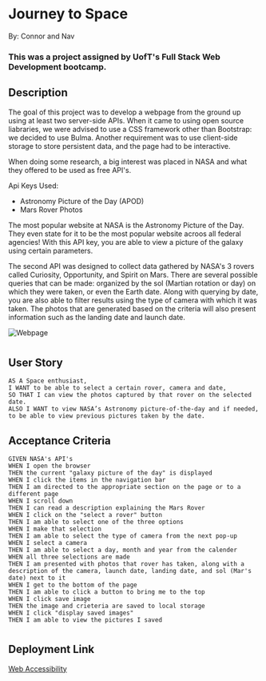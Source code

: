 # Journey to Space
By: Connor and Nav

### This was a project assigned by UofT's Full Stack Web Development bootcamp.

## Description

The goal of this project was to develop a webpage from the ground up using at least two server-side APIs. When it came to using open source liabraries, we were advised to use a CSS framework other than Bootstrap: we decided to use Bulma. Another requirement was to use client-side storage to store persistent data, and the page had to be interactive.

When doing some research, a big interest was placed in NASA and what they offered to be used as free API's. 

Api Keys Used:
- Astronomy Picture of the Day (APOD)
- Mars Rover Photos

The most popular website at NASA is the Astronomy Picture of the Day. They even state for it to be the most popular website acroos all federal agencies! With this API key, you are able to view a picture of the galaxy using certain parameters.

The second API was designed to collect data gathered by NASA's 3 rovers called Curiosity, Opportunity, and Spirit on Mars. There are several possible queries that can be made: organized by the sol (Martian rotation or day) on which they were taken, or even the Earth date. Along with querying by date, you are also able to filter results using the type of camera with which it was taken.
The photos that are generated based on the criteria will also present information such as the landing date and launch date.

![Webpage](./assets/images/webpage.png)

#
## User Story
```
AS A Space enthusiast, 
I WANT to be able to select a certain rover, camera and date,
SO THAT I can view the photos captured by that rover on the selected date.
ALSO I WANT to view NASA’s Astronomy picture-of-the-day and if needed, to be able to view previous pictures taken by the date.
```
## Acceptance Criteria
```
GIVEN NASA's API's
WHEN I open the browser
THEN the current "galaxy picture of the day" is displayed
WHEN I click the items in the navigation bar
THEN I am directed to the appropriate section on the page or to a different page
WHEN I scroll down
THEN I can read a description explaining the Mars Rover 
WHEN I click on the "select a rover" button
THEN I am able to select one of the three options
WHEN I make that selection
THEN I am able to select the type of camera from the next pop-up 
WHEN I select a camera
THEN I am able to select a day, month and year from the calender
WHEN all three selections are made
THEN I am presented with photos that rover has taken, along with a description of the camera, launch date, landing date, and sol (Mar's date) next to it
WHEN I get to the bottom of the page
THEN I am able to click a button to bring me to the top
WHEN I click save image
THEN the image and crieteria are saved to local storage
WHEN I click "display saved images"
THEN I am able to view the pictures I saved
```
#
## Deployment Link
[Web Accessibility]()